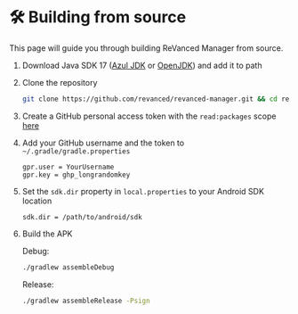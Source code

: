 # 🛠️ Building from source

This page will guide you through building ReVanced Manager from source.

1. Download Java SDK 17 ([Azul JDK](https://www.azul.com/downloads/?version=java-17-lts&package=jdk#zulu) or [OpenJDK](https://jdk.java.net/java-se-ri/17)) and add it to path

2. Clone the repository

   ```sh
   git clone https://github.com/revanced/revanced-manager.git && cd revanced-manager
   ```

3. Create a GitHub personal access token with the `read:packages` scope [here](https://github.com/settings/tokens/new?scopes=read:packages&description=ReVanced)

4. Add your GitHub username and the token to `~/.gradle/gradle.properties`

   ```properties
   gpr.user = YourUsername
   gpr.key = ghp_longrandomkey
   ```

5. Set the `sdk.dir` property in `local.properties` to your Android SDK location

   ```properties
   sdk.dir = /path/to/android/sdk
   ```

6. Build the APK

   Debug:
   ```sh
   ./gradlew assembleDebug
   ```

   Release:
   ```sh
   ./gradlew assembleRelease -Psign
   ```
